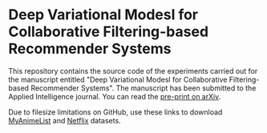 # Deep Variational Modesl for Collaborative Filtering-based Recommender Systems

This repository contains the source code of the experiments carried out for the manuscript entitled "Deep Variational Modesl for Collaborative Filtering-based Recommender Systems". The manuscript has been submitted to the Applied Intelligence journal. You can read the [pre-print on arXiv]().

Due to filesize limitations on GitHub, use these links to download [MyAnimeList](https://drive.upm.es/index.php/s/YG5ZdlqJlpEV6G6) and [Netflix](https://drive.upm.es/index.php/s/T2SbHqviOgL897K) datasets.